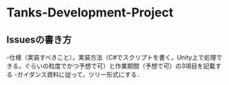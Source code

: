 # Tanks-Development-Project
## Issuesの書き方
-仕様（実装すべきこと），実装方法（C#でスクリプトを書く，Unity上で処理できる，ぐらいの粒度でかつ予想で可）と作業期間（予想で可）の3項目を記載する
-ガイダンス資料に従って，ツリー形式にする．
